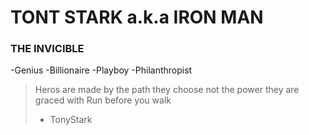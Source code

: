# TONT STARK a.k.a IRON MAN
### THE INVICIBLE
-Genius
-Billionaire
-Playboy
-Philanthropist
> Heros are made by the path they choose not the power they are graced with
> Run before you walk
> - TonyStark
